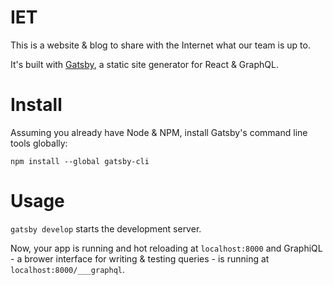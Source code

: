 # IET

This is a website & blog to share with the Internet what our team is up to.

It's built with [Gatsby](https://www.gatsbyjs.org/), a static site generator for React & GraphQL.

# Install

Assuming you already have Node & NPM, install Gatsby's command line tools globally:

`npm install --global gatsby-cli`

# Usage

`gatsby develop` starts the development server. 

Now, your app is running and hot reloading at `localhost:8000` and GraphiQL - a brower interface for writing & testing queries - is running at `localhost:8000/___graphql`.
